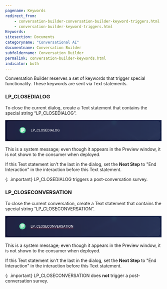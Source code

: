 ```yaml
---
pagename: Keywords
redirect_from:
    - conversation-builder-conversation-builder-keyword-triggers.html
    - conversation-builder-keyword-triggers.html
Keywords:
sitesection: Documents
categoryname: "Conversational AI"
documentname: Conversation Builder
subfoldername: Conversation Builder
permalink: conversation-builder-keywords.html
indicator: both
---
```


Conversation Builder reserves a set of keywords that trigger special functionality. These keywords are sent via Text statements.

### LP_CLOSEDIALOG

To close the current dialog, create a Text statement that contains the special string “LP_CLOSEDIALOG”.

 <img class="fancyimage" style="width:500px" src="img/ConvoBuilder/keywords_lpCloseDialog.png">

This is a system message; even though it appears in the Preview window, it is not shown to the consumer when deployed.

If this Text statement isn't the last in the dialog, set the **Next Step** to "End Interaction" in the interaction before this Text statement.

 {: .important}
LP_CLOSEDIALOG triggers a post-conversation survey.

### LP_CLOSECONVERSATION

To close the current conversation, create a Text statement that contains the special string “LP_CLOSECONVERSATION”.

 <img class="fancyimage" style="width:500px" src="img/ConvoBuilder/keywords_lpCloseConversation.png">

This is a system message; even though it appears in the Preview window, it is not shown to the consumer when deployed.

If this Text statement isn't the last in the dialog, set the **Next Step** to "End Interaction" in the interaction before this Text statement.

{: .important}
LP_CLOSECONVERSATION does **not** trigger a post-conversation survey.